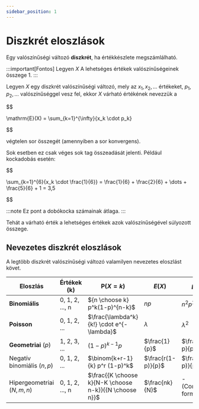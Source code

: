 ```yaml
---
sidebar_position: 1
---
```


# Diszkrét eloszlások

Egy valószínűségi változó **diszkrét**, ha értékkészlete megszámlálható.

:::important[Fontos]
Legyen $X$ 
A lehetséges értékek valószínűségeinek összege 1.
:::

Legyen $X$ egy diszkrét valószínűségi változó, mely az $x_1,x_2,\dots$ értékeket, $p_1,p_2,\dots$ valószínűséggel vesz
fel, ekkor $X$ várható értékének nevezzük a

$$

\mathrm{E}(X) = \sum_{k=1}^{\infty}{x_k \cdot p_k}

$$

végtelen sor összegét (amennyiben a sor konvergens).

Sok esetben ez csak véges sok tag összeadását jelenti. Például kockadobás esetén:

$$

\sum_{k=1}^{6}{x_k \cdot \frac{1}{6}} = \frac{1}{6} + \frac{2}{6} + \dots + \frac{5}{6} + 1 = 3,5

$$

:::note
Ez pont a dobókocka számainak átlaga.
:::

Tehát a várható érték a lehetséges értékek azok valószínűségével súlyozott összege.

## Nevezetes diszkrét eloszlások
A legtöbb diszkrét valószínűségi változó valamilyen nevezetes eloszlást követ.

| Eloszlás                    | Értékek (k)     | $\mathrm{P}(X = k)$                                    | $E(X)$             | $D^2X$               |
|-----------------------------|-----------------|--------------------------------------------------------|--------------------|----------------------|
| **Binomiális**              | 0, 1, 2, ..., n | ${n \choose k} p^k(1-p)^{n-k}$                         | $np$               | $n^2p^2$             |
| **Poisson**                 | 0, 1, 2, ...    | $\frac{\lambda^k}{k!} \cdot e^{-\lambda}$              | $\lambda$          | $\lambda^2$          |
| **Geometriai** $(p)$        | 1, 2, 3, ...    | $(1-p)^{k-1}p$                                         | $\frac{1}{p}$      | $\frac{1-p}{p^2}$    |
| Negatív binomiális $(n, p)$ | 0, 1, 2, ...    | $\binom{k+r-1}{k} p^r (1-p)^k$                         | $\frac{r(1-p)}{p}$ | $\frac{r(1-p)}{p^2}$ |
| Hipergeometriai $(N, m, n)$ | 0, 1, 2, ..., n | $\frac{{K \choose k}{N-K \choose n-k}}{{N \choose n}}$ | $\frac{nk}{N}$     | - (Complex formula)  |


